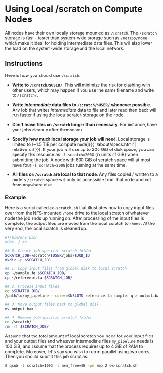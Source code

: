 # Using Local /scratch on Compute Nodes

All nodes have their own locally storage mounted as `/scratch`.  The `/scratch` storage is fast - faster than system-wide storage such as `/netapp/home` - which make it ideal for holding intermediate data files.  This will also lower the load on the system-wide storage and the local network.


## Instructions

Here is how you should use `/scratch`:

* **Write to `/scratch/$USER/`**.  This will minimize the risk for clashing with other users, which may happen if you use the same filename and write to `/scratch/`.

* **Write _intermediate_ data files to `/scratch/$USER/` whenever possible**.  Any job that writes _intermediate_ data to file and later read then back will run faster if using the local scratch storage on the node.

* **Don't leave files on `/scratch` longer than necessary**.  For instance, have your jobs cleanup after themselves.

* **Specify how much local storage your job will need**.  Local storage is limited to [~1.5 TiB per compute node]({{ '/about/specs.html' | relative_url }}).  If your job will use up to 200 GiB of disk space, you can specify this resource as `-l scratch=200G` (in units of GiB) when submitting the job.  A node with 800 GiB of scratch space will at most have four `-l scratch=200G` jobs running at the same time.

* **All files on `/scratch` are local to that node**.  Any files copied / written to a node's `/scratch` space will only be accessible from that node and not from anywhere else.


### Example

Here is a script called `ex-scratch.sh` that illustrates how to copy input files over from the NFS-mounted `/home` drive to the local scratch of whatever node the job ends up running on.  After processing of the input files is complete, the output files are moved from the local scratch to `/home`.  At the very end, the local scratch is cleaned up.

```sh
#!/bin/env bash
#PBS -j oe

## 0. Create job-specific scratch folder
SCRATCH_JOB=/scratch/$USER/jobs/$JOB_ID
mkdir -p $SCRATCH_JOB

## 1. Copy input files from global disk to local scratch
cp ~/sample.fq $SCRATCH_JOB/
cp ~/reference.fa $SCRATCH_JOB/

## 2. Process input files
cd $SCRATCH_JOB/
/path/to/my_pipeline --cores=$NSLOTS reference.fa sample.fq > output.bam

## 3. Move output files back to global disk
mv output.bam ~

## 4. Remove job-specific scratch folder
cd /scratch/
rm -rf $SCRATCH_JOB/
```

Assume that the total amount of local scratch you need for your input files and your output files and whatever intermediate files `my_pipeline` needs is 100 GiB, and assume that the process requires up to 4 GiB of RAM to complete.  Moreover, let's say you wish to run in parallel using two cores.  Then you should submit this job script as:
```sh
$ qsub -l scratch=100G -l mem_free=4G -pe smp 2 ex-scratch.sh
```
